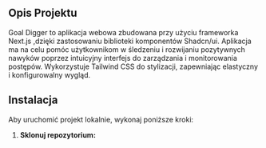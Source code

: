 ## Opis Projektu

Goal Digger to aplikacja webowa zbudowana przy użyciu frameworka Next.js ,dzięki zastosowaniu biblioteki komponentów Shadcn/ui. Aplikacja ma na celu pomóc użytkownikom w śledzeniu i rozwijaniu pozytywnych nawyków poprzez intuicyjny interfejs do zarządzania i monitorowania postępów. Wykorzystuje Tailwind CSS do stylizacji, zapewniając elastyczny i konfigurowalny wygląd.

## Instalacja

Aby uruchomić projekt lokalnie, wykonaj poniższe kroki:

1.  **Sklonuj repozytorium:**
